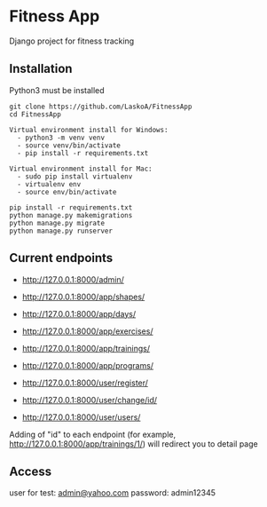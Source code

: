 # Fitness App

Django project for fitness tracking


## Installation

Python3 must be installed

```shell
git clone https://github.com/LaskoA/FitnessApp
cd FitnessApp

Virtual environment install for Windows:
  - python3 -m venv venv
  - source venv/bin/activate
  - pip install -r requirements.txt
  
Virtual environment install for Mac:
  - sudo pip install virtualenv
  - virtualenv env
  - source env/bin/activate

pip install -r requirements.txt  
python manage.py makemigrations
python manage.py migrate
python manage.py runserver
```

## Current endpoints

- http://127.0.0.1:8000/admin/
- http://127.0.0.1:8000/app/shapes/
- http://127.0.0.1:8000/app/days/
- http://127.0.0.1:8000/app/exercises/
- http://127.0.0.1:8000/app/trainings/
- http://127.0.0.1:8000/app/programs/

- http://127.0.0.1:8000/user/register/
- http://127.0.0.1:8000/user/change/id/
- http://127.0.0.1:8000/user/users/

Adding of "id" to each endpoint (for example, http://127.0.0.1:8000/app/trainings/1/) will redirect you to detail page

## Access

user for test: admin@yahoo.com
password: admin12345

